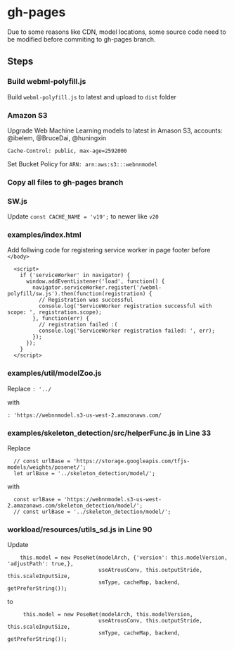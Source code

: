 # gh-pages

Due to some reasons like CDN, model locations, some source code need to be modified before commiting to gh-pages branch.

## Steps

### Build webml-polyfill.js

Build `webml-polyfill.js` to latest and upload to `dist` folder

### Amazon S3
Upgrade Web Machine Learning models to latest in Amason S3, accounts: @ibelem, @BruceDai, @huningxin

```
Cache-Control: public, max-age=2592000
```

Set Bucket Policy for `ARN: arn:aws:s3:::webnnmodel`

### Copy all files to gh-pages branch

### SW.js

Update `const CACHE_NAME = 'v19';` to newer like `v20`

### examples/index.html

Add follwing code for registering service worker in page footer before `</body>`

```
  <script>
    if ('serviceWorker' in navigator) {
      window.addEventListener('load', function() {
        navigator.serviceWorker.register('/webml-polyfill/sw.js').then(function(registration) {
          // Registration was successful
          console.log('ServiceWorker registration successful with scope: ', registration.scope);
        }, function(err) {
          // registration failed :(
          console.log('ServiceWorker registration failed: ', err);
        });
      });
    }
  </script>
 ```

### examples/util/modelZoo.js 

 Replace `: '../`

 with 

 `: 'https://webnnmodel.s3-us-west-2.amazonaws.com/`


### examples/skeleton_detection/src/helperFunc.js in Line 33

Replace

```
  // const urlBase = 'https://storage.googleapis.com/tfjs-models/weights/posenet/';
  let urlBase = '../skeleton_detection/model/';
```

with

```
  const urlBase = 'https://webnnmodel.s3-us-west-2.amazonaws.com/skeleton_detection/model/';
  // const urlBase = '../skeleton_detection/model/';
```

### workload/resources/utils_sd.js in Line 90

Update 

```
    this.model = new PoseNet(modelArch, {'version': this.modelVersion, 'adjustPath': true,},
                             useAtrousConv, this.outputStride, this.scaleInputSize,
                             smType, cacheMap, backend, getPreferString());
```

to

```
     this.model = new PoseNet(modelArch, this.modelVersion,
                             useAtrousConv, this.outputStride, this.scaleInputSize,
                             smType, cacheMap, backend, getPreferString());
```
